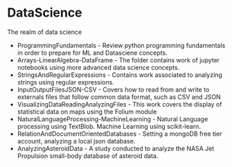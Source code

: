 # DataScience
The realm of data science

* ProgrammingFundamentals - Review python programming fundamentals in order to prepare for ML and Datasciene concepts.
* Arrays-LinearAlgebra-DataFrame - The folder contains work of jupyter notebooks using more advanced data science concepts.
* StringsAndRegularExpressions - Contains work associated to analyzing strings using regular expressions.
* InputOutputFilesJSON-CSV - Covers how to read from and write to externals files that follow common data format, such as CSV and JSON
* VisualizingDataReadingAnalyzingFiles - This work covers the display of statistical data on maps using the Folium module
* NaturalLanguageProcessing-MachineLearning - Natural Language processing using TextBlob.  Machine Learning using scikit-learn.
* RelationAndDocumentOrientedDatabases - Setting a mongoDB free tier account, analyzing a local json database.
* AnalyzingAsteroidData - A study conducted to analyze the NASA Jet Propulsion small-body database of asteroid data.
